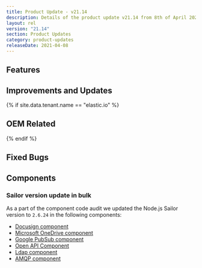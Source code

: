 ```yaml
---
title: Product Update - v21.14
description: Details of the product update v21.14 from 8th of April 2021.
layout: rel
version: "21.14"
section: Product Updates
category: product-updates
releaseDate: 2021-04-08
---
```



## Features



## Improvements and Updates

{% if site.data.tenant.name == "elastic.io" %}

## OEM Related


{% endif %}

## Fixed Bugs



## Components

### Sailor version update in bulk

As a part of the component code audit we updated the Node.js Sailor version to
`2.6.24` in the following components:

*   [Docusign component](/components/docusign/)
*   [Microsoft OneDrive component](/components/onedrive/)
*   [Google PubSub component](/components/google-pubsub/)
*   [Open API Component](/components/open-api/)
*   [Ldap component](/components/ldap/)
*   [AMQP component](/components/amqp/)
